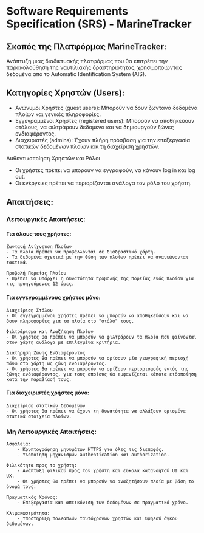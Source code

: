 # Software Requirements Specification (SRS) - MarineTracker

## Σκοπός της Πλατφόρμας MarineTracker:
Ανάπτυξη μιας διαδικτυακής πλατφόρμας που θα επιτρέπει την παρακολούθηση της ναυτιλιακής δραστηριότητας, χρησιμοποιώντας δεδομένα από το Automatic Identification System (AIS).

## Κατηγορίες Χρηστών (Users):
- Ανώνυμοι Χρήστες (guest users): Μπορούν να δουν ζωντανά δεδομένα πλοίων και γενικές πληροφορίες.
- Εγγεγραμμένοι Χρήστες (registered users): Μπορούν να αποθηκεύουν στόλους, να φιλτράρουν δεδομένα και να δημιουργούν ζώνες ενδιαφέροντος.
- Διαχειριστές (admins): Έχουν πλήρη πρόσβαση για την επεξεργασία στατικών δεδομένων πλοίων και τη διαχείριση χρηστών.

Αυθεντικοποίηση Χρηστών και Ρόλοι
- Οι χρήστες πρέπει να μπορούν να εγγραφούν, να κάνουν log in και log out.
- Οι ενέργειες πρέπει να περιορίζονται ανάλογα τον ρόλο του χρήστη.

## Απαιτήσεις:
### Λειτουργικές Απαιτήσεις:
#### Για όλους τους χρήστες:
    
    Ζωντανή Ανίχνευση Πλοίων
    - Τα πλοία πρέπει να προβάλλονται σε διαδραστικό χάρτη.
    - Τα δεδομένα σχετικά με την θέση των πλοίων πρέπει να ανανεώνονται τακτικά.
    
    Προβολή Πορείας Πλοίου
    - Πρέπει να υπάρχει η δυνατότητα προβολής της πορείας ενός πλοίου για τις προηγούμενες 12 ώρες.

#### Για εγγεγραμμένους χρήστες μόνο:

    Διαχείριση Στόλου
    - Οι εγγεγραμμένοι χρήστες πρέπει να μπορούν να αποθηκεύσουν και να δουν πληροφορίες για τα πλοία στο "στόλο" τους.

    Φιλτράρισμα και Αναζήτηση Πλοίων
    - Οι χρήστες θα πρέπει να μπορούν να φιλτράρουν τα πλοία που φαίνονται στον χάρτη ανάλογα με επιλεγμένα κριτήρια.
    
    Διατήρηση Ζώνης Ενδιαφέροντος
    - Οι χρήστες θα πρέπει να μπορούν να ορίσουν μία γεωγραφική περιοχή πάνω στο χάρτη ως ζώνη ενδιαφέροντος.
    - Οι χρήστες θα πρέπει να μπορούν να ορίζουν περιορισμούς εντός της ζώνης ενδιαφέροντος, για τους οποίους θα εμφανίζεται κάποια ειδοποίηση κατά την παραβίασή τους.

#### Για διαχειριστές χρήστες μόνο:

    Διαχείριση στατικών δεδομένων
    - Οι χρήστες θα πρέπει να έχουν τη δυνατότητα να αλλάξουν ορισμένα στατικά στοιχεία πλοίων.

### Μη Λειτουργικές Απαιτήσεις:
    
    Ασφάλεια: 
        - Κρυπτογράφηση μηνυμάτων HTTPS για όλες τις διεπαφές.
        - Υλοποίηση μηχανισμών authentication και authorization.

    Φιλικότητα προς το χρήστη:
        - Ανάπτυξη φιλικού προς τον χρήστη και εύκολα κατανοητού UI και UX.
        - Οι χρήστες θα πρέπει να μπορούν να αναζητήσουν πλοία με βάση το όνομά τους.

    Πραγματικός Χρόνος:
        - Επεξεργασία και απεικόνιση των δεδομένων σε πραγματικό χρόνο.

    Κλιμακωσιμότητα:
        - Υποστήριξη πολλαπλών ταυτόχρονων χρηστών και υψηλού όγκου δεδομένων.
